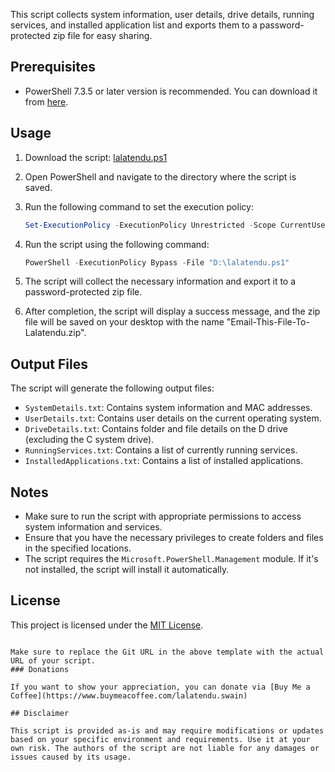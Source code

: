 This script collects system information, user details, drive details, running services, and installed application list and exports them to a password-protected zip file for easy sharing.

## Prerequisites

- PowerShell 7.3.5 or later version is recommended. You can download it from [here](https://github.com/PowerShell/PowerShell/releases/download/v7.3.5/PowerShell-7.3.5-win-x64.msi).

## Usage

1. Download the script: [lalatendu.ps1](https://github.com/Lalatenduswain/CITPL/blob/master/lalatendu.ps1)

2. Open PowerShell and navigate to the directory where the script is saved.

3. Run the following command to set the execution policy:
   ```powershell
   Set-ExecutionPolicy -ExecutionPolicy Unrestricted -Scope CurrentUser
   ```

4. Run the script using the following command:
   ```powershell
   PowerShell -ExecutionPolicy Bypass -File "D:\lalatendu.ps1"
   ```

5. The script will collect the necessary information and export it to a password-protected zip file.

6. After completion, the script will display a success message, and the zip file will be saved on your desktop with the name "Email-This-File-To-Lalatendu.zip".

## Output Files

The script will generate the following output files:

- `SystemDetails.txt`: Contains system information and MAC addresses.
- `UserDetails.txt`: Contains user details on the current operating system.
- `DriveDetails.txt`: Contains folder and file details on the D drive (excluding the C system drive).
- `RunningServices.txt`: Contains a list of currently running services.
- `InstalledApplications.txt`: Contains a list of installed applications.

## Notes

- Make sure to run the script with appropriate permissions to access system information and services.
- Ensure that you have the necessary privileges to create folders and files in the specified locations.
- The script requires the `Microsoft.PowerShell.Management` module. If it's not installed, the script will install it automatically.

## License

This project is licensed under the [MIT License](LICENSE).
```

Make sure to replace the Git URL in the above template with the actual URL of your script.
### Donations

If you want to show your appreciation, you can donate via [Buy Me a Coffee](https://www.buymeacoffee.com/lalatendu.swain)

## Disclaimer

This script is provided as-is and may require modifications or updates based on your specific environment and requirements. Use it at your own risk. The authors of the script are not liable for any damages or issues caused by its usage.
